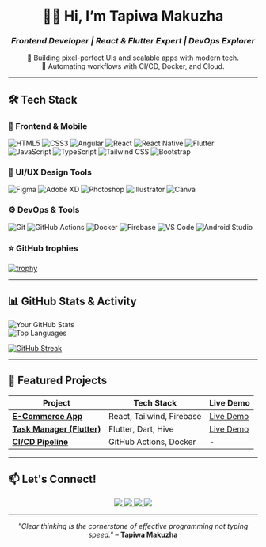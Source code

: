 <div align="center">

# **👨‍💻 Hi, I’m Tapiwa Makuzha**  
### *Frontend Developer | React & Flutter Expert | DevOps Explorer*  

🚀 Building pixel-perfect UIs and scalable apps with modern tech.  
🔧 Automating workflows with CI/CD, Docker, and Cloud.  

</div>

---

## **🛠️ Tech Stack**  

### **📱 Frontend & Mobile**    
<p align="left">  
  <!-- Core Web Technologies -->
  <img src="https://img.shields.io/badge/HTML5-E34F26?style=for-the-badge&logo=html5&logoColor=white" alt="HTML5" />
  <img src="https://img.shields.io/badge/CSS3-1572B6?style=for-the-badge&logo=css3&logoColor=white" alt="CSS3" />
  
  <!-- Frameworks -->
  <img src="https://img.shields.io/badge/Angular-DD0031?style=for-the-badge&logo=angular&logoColor=white" alt="Angular" />
  <img src="https://img.shields.io/badge/React-61DAFB?style=for-the-badge&logo=react&logoColor=black" alt="React" />  
  
  <!-- Mobile -->
  <img src="https://img.shields.io/badge/React_Native-20232A?style=for-the-badge&logo=react&logoColor=61DAFB" alt="React Native" />  
  <img src="https://img.shields.io/badge/Flutter-02569B?style=for-the-badge&logo=flutter&logoColor=white" alt="Flutter" />  
  
  <!-- Languages -->
  <img src="https://img.shields.io/badge/JavaScript-F7DF1E?style=for-the-badge&logo=javascript&logoColor=black" alt="JavaScript" />  
  <img src="https://img.shields.io/badge/TypeScript-3178C6?style=for-the-badge&logo=typescript&logoColor=white" alt="TypeScript" />  
  
  <!-- CSS Frameworks -->
  <img src="https://img.shields.io/badge/Tailwind_CSS-38B2AC?style=for-the-badge&logo=tailwind-css&logoColor=white" alt="Tailwind CSS" />  
  <img src="https://img.shields.io/badge/Bootstrap-7952B3?style=for-the-badge&logo=bootstrap&logoColor=white" alt="Bootstrap" />  
</p> 

### **🎨 UI/UX Design Tools**
<p align="left">
  <img src="https://img.shields.io/badge/Figma-F24E1E?style=for-the-badge&logo=figma&logoColor=white" alt="Figma" />
  <img src="https://img.shields.io/badge/Adobe%20XD-FF61F6?style=for-the-badge&logo=adobe-xd&logoColor=white" alt="Adobe XD" />
  <img src="https://img.shields.io/badge/Photoshop-31A8FF?style=for-the-badge&logo=adobe-photoshop&logoColor=white" alt="Photoshop" />
  <img src="https://img.shields.io/badge/Illustrator-FF9A00?style=for-the-badge&logo=adobe-illustrator&logoColor=white" alt="Illustrator" />
  <img src="https://img.shields.io/badge/Canva-00C4CC?style=for-the-badge&logo=canva&logoColor=white" alt="Canva" />
</p>

### **⚙️ DevOps & Tools**  
<p align="left">  
  <img src="https://img.shields.io/badge/Git-F05032?style=for-the-badge&logo=git&logoColor=white" alt="Git" />  
  <img src="https://img.shields.io/badge/GitHub_Actions-2088FF?style=for-the-badge&logo=github-actions&logoColor=white" alt="GitHub Actions" />  
  <img src="https://img.shields.io/badge/Docker-2496ED?style=for-the-badge&logo=docker&logoColor=white" alt="Docker" />  
  <img src="https://img.shields.io/badge/Firebase-FFCA28?style=for-the-badge&logo=firebase&logoColor=black" alt="Firebase" />  
  <img src="https://img.shields.io/badge/VS_Code-007ACC?style=for-the-badge&logo=visual-studio-code&logoColor=white" alt="VS Code" />  
  <img src="https://img.shields.io/badge/Android_Studio-3DDC84?style=for-the-badge&logo=android-studio&logoColor=white" alt="Android Studio" />  
</p>  

### **⭐ GitHub trophies**

[![trophy](https://github-profile-trophy.vercel.app/?username=Tapiwa128&theme=radical&row=1)](https://github.com/ryo-ma/github-profile-trophy)

---





## **📊 GitHub Stats & Activity**  



![Your GitHub Stats](https://github-readme-stats.vercel.app/api?username=Tapiwa128&show_icons=true&theme=radical&hide_border=true)  
![Top Languages](https://github-readme-stats.vercel.app/api/top-langs/?username=Tapiwa128&layout=compact&theme=radical&hide_border=true)  

[![GitHub Streak](https://streak-stats.demolab.com?user=Tapiwa128&theme=radical&hide_border=true)](https://git.io/streak-stats)  



---



## **🚀 Featured Projects**  

| Project | Tech Stack | Live Demo |  
|---------|------------|-----------|  
| **[E-Commerce App](https://github.com/yourlink)** | React, Tailwind, Firebase | [Live Demo](https://frankappleinc.co.zw) |  
| **[Task Manager (Flutter)](https://github.com/yourlink)** | Flutter, Dart, Hive | [Live Demo](https://yourdemo.link) |  
| **[CI/CD Pipeline](https://github.com/yourlink)** | GitHub Actions, Docker | - |  

---

## **📫 Let's Connect!**  

<p align="center">  
  <a href="https://linkedin.com/in/tapiwa-makuzha-3a9b5b1b5/">  
    <img src="https://img.shields.io/badge/LinkedIn-0A66C2?style=for-the-badge&logo=linkedin&logoColor=white" />  
  </a>  
  <a href="https://twitter.com/TapiwaMakuzha">  
    <img src="https://img.shields.io/badge/Twitter-1DA1F2?style=for-the-badge&logo=twitter&logoColor=white" />  
  </a>  
  <a href="mailto:tapiwa.makuzha@gmail.com">  
    <img src="https://img.shields.io/badge/Gmail-EA4335?style=for-the-badge&logo=gmail&logoColor=white" />  
  </a>  
  <a href="https://tapiwamakuzha.vercel.app">  
    <img src="https://img.shields.io/badge/Portfolio-FF7139?style=for-the-badge&logo=vercel&logoColor=white" />  
  </a>  
</p>  

---


<div align="center">  

 *"Clear thinking is the cornerstone of effective programming not typing speed."* – **Tapiwa Makuzha**  

</div>  
